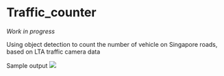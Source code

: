 # Traffic_counter
*Work in progress*

Using object detection to count the number of vehicle on Singapore roads, based on LTA traffic camera data

 Sample output
 ![](https://github.com/lingjie00/Traffic_counter/blob/main/output/traffic_cam.jpg)
